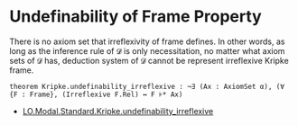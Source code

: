 # Undefinability of Frame Property

There is no axiom set that irreflexivity of frame defines. In other words, as long as the inference rule of `𝓓` is only necessitation, no matter what axiom sets of `𝓓` has, deduction system of `𝓓` cannot be represent irreflexive Kripke frame.

```lean
theorem Kripke.undefinability_irreflexive : ¬∃ (Ax : AxiomSet α), (∀ {F : Frame}, (Irreflexive F.Rel) ↔ F ⊧* Ax)
```

- [LO.Modal.Standard.Kripke.undefinability_irreflexive](https://formalizedformallogic.github.io/Foundation/docs/Logic/Modal/Standard/Kripke/Morphism.html#LO.Modal.Standard.Kripke.undefinability_irreflexive)
